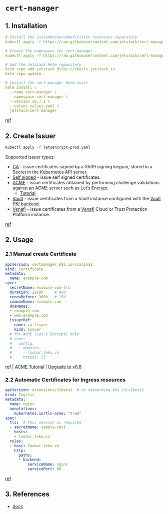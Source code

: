 `cert-manager`
==============

## 1. Installation
```yaml
# Install the CustomResourceDefinition resources separately
kubectl apply -f https://raw.githubusercontent.com/jetstack/cert-manager/release-0.7/deploy/manifests/00-crds.yaml

# Create the namespace for cert-manager
kubectl apply -f https://raw.githubusercontent.com/jetstack/cert-manager/release-0.7/deploy/manifests/01-namespace.yaml

# Add the Jetstack Helm repository
helm repo add jetstack https://charts.jetstack.io
helm repo update

# Install the cert-manager Helm chart
helm install \
  --name cert-manager \
  --namespace cert-manager \
  --version v0.7.2 \
  --values values.yaml \
  jetstack/cert-manager
```
[ref](https://docs.cert-manager.io/en/latest/getting-started/install.html#steps)

## 2. Create Issuer
```bash
kubectl apply -f letsencrypt-prod.yaml
```

Supported issuer types:
* [CA](https://docs.cert-manager.io/en/latest/tasks/issuers/setup-ca.html) - issue certificates signed by a X509 signing keypair, stored in a Secret in the Kubernetes API server.
* [Self signed](https://docs.cert-manager.io/en/latest/tasks/issuers/setup-selfsigned.html) - issue self signed certificates.
* [ACME](https://docs.cert-manager.io/en/latest/tasks/issuers/setup-acme/index.html) - issue certificates obtained by performing challenge validations against an ACME server such as [Let’s Encrypt](https://letsencrypt.org).
  * [Tutorial](https://docs.cert-manager.io/en/latest/tutorials/acme/index.html)
* [Vault](https://docs.cert-manager.io/en/latest/tasks/issuers/setup-vault.html) - issue certificates from a Vault instance configured with the [Vault PKI backend](https://www.vaultproject.io/docs/secrets/pki/index.html).
* [Venafi](https://docs.cert-manager.io/en/latest/tasks/issuers/setup-venafi.html) - issue certificates from a [Venafi](https://venafi.com) Cloud or Trust Protection Platform instance.

[ref](https://docs.cert-manager.io/en/latest/tasks/issuers/index.html#supported-issuer-types)

## 2. Usage
### 2.1 Manual create Certificate
```yaml
apiVersion: certmanager.k8s.io/v1alpha1
kind: Certificate
metadata:
  name: example-com
spec:
  secretName: example-com-tls
  duration: 2160h     # 90d
  renewBefore: 360h   # 15d
  commonName: example.com
  dnsNames:
  - example.com
  - www.example.com
  issuerRef:
    name: ca-issuer
    kind: Issuer
  # for ACME (Let's Encrypt) only
  # acme:
  #   config:
  #   - domains:
  #     - foobar.teko.vn
  #     http01: {}
```

[ref](https://docs.cert-manager.io/en/latest/tasks/issuing-certificates/index.html) | [ACME Tutorial](https://docs.cert-manager.io/en/latest/tutorials/acme/index.html) | [Upgrade to v0.8](https://docs.cert-manager.io/en/latest/tasks/upgrading/upgrading-0.7-0.8.html)

### 2.2 Automatic Certificates for Ingress resources
```yaml
apiVersion: extensions/v1beta1  # or networking.k8s.io/v1beta1
kind: Ingress
metadata:
  name: nginx
  annotations:
    kubernetes.io/tls-acme: "true"
spec:
  tls:  # this session is required
  - secretName: sample-cert
    hosts:
    - foobar.teko.vn
  rules:
  - host: foobar.teko.vn
    http:
      paths:
      - backend:
          serviceName: nginx
          servicePort: 80
```

[ref](https://docs.cert-manager.io/en/latest/tasks/issuing-certificates/ingress-shim.html)

## 3. References
- [docs](https://docs.cert-manager.io/)
